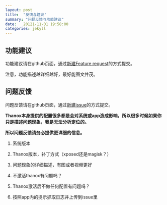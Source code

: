 ```yaml
---
layout: post
title:  "反馈与建议"
summary: "问题反馈与功能建议"
date:   20121-11-01 19:58:00
categories: jekyll
---
```

<!-- more -->

## 功能建议
功能建议请在github页面，通过[新建Feature request](https://github.com/Tornaco/Thanox/issues/new/choose)的方式提交。

注意，功能描述越详细越好，最好能图文并茂。



## 问题反馈

问题反馈请在github页面，通过[新建issue](https://github.com/Tornaco/Thanox/issues/new/choose)的方式提交。



**Thanox本身提供的配置很多都是会对系统或app造成影响，所以很多时候如果你只是描述问题现象，我是无法分析定位的。**

**所以问题反馈请务必提供更详细的信息。**



1. 系统版本

2. Thanox版本，补丁方式（xposed还是magisk？）

3. 问题现象的详细描述，有图或者视频更好

4. 不激活thanox有问题吗？

5. Thanox激活后不做任何配置有问题吗？

6. 按照app内的提示抓取日志并上传到issue里
